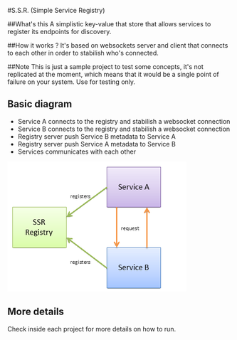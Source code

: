#S.S.R. (Simple Service Registry)

##What's this
A simplistic key-value that store that allows services
to register its endpoints for discovery.

##How it works ?
It's based on websockets server and client that connects to each other
in order to stabilish who's connected.

##Note
This is just a sample project to test some concepts, it's not replicated at the moment,
which means that it would be a single point of failure on your system. Use for testing only.

## Basic diagram
 - Service A connects to the registry and stabilish a websocket connection
 - Service B connects to the registry and stabilish a websocket connection
 - Registry server push Service B metadata to Service A
 - Registry server push Service A metadata to Service B
 - Services communicates with each other

![Overview](overview.png)

## More details
Check inside each project for more details on how to run.